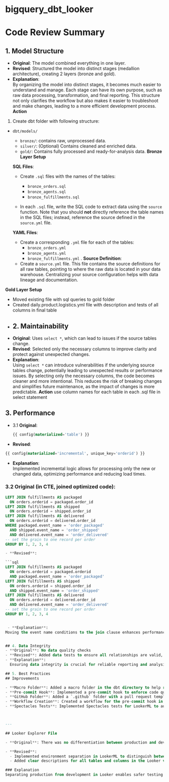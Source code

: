 # bigquery_dbt_looker

# Code Review Summary

## 1. Model Structure
- **Original**: The model combined everything in one layer.
- **Revised**: Structured the model into distinct stages (medallion architecture), creating 2 layers (bronze and gold).
- **Explanation**:  
  By organizing the model into distinct stages, it becomes much easier to understand and manage.
  Each stage can have its own purpose, such as raw data processing, transformation, and final reporting.
  This structure not only clarifies the workflow but also makes it easier to troubleshoot and make changes, leading to a more efficient development process.
  **Action**
1. Create dbt folder with following structure: 
- `dbt/models/`
  - `bronze/`: contains raw, unprocessed data.
  - `silver/`: (Optional) Contains cleaned and enriched data.
  - `gold/`: Contains fully processed and ready-for-analysis data.
**Bronze Layer Setup**

   **SQL Files**:
   - Create `.sql` files with the names of the tables:
     - `bronze_orders.sql`
     - `bronze_agents.sql`
     - `bronze_fulfillments.sql`

   - In each `.sql` file, write the SQL code to extract data using the `source` function. Note that you should **not** directly reference the table names in the SQL files; instead, reference the source defined in the `source.yml` file.

  **YAML Files**:
   - Create a corresponding `.yml` file for each of the tables:
     - `bronze_orders.yml`
     - `bronze_agents.yml`
     - `bronze_fulfillments.yml`
.
  **Source Definition**:
   - Create a `source.yml` file. This file contains the source definitions for all raw tables, pointing to where the raw data is located in your data warehouse. Centralizing your source configuration helps with data lineage and documentation.

**Gold Layer Setup**
- Moved existing file with sql queries to gold folder
- Created daily.product.logistics.yml file with description and tests of all columns in final table
- 
  ## 2. Maintainability
- **Original**: Uses `select *`, which can lead to issues if the source tables change.
- **Revised**: Selected only the necessary columns to improve clarity and protect against unexpected changes.
- **Explanation**:  
  Using `select *` can introduce vulnerabilities if the underlying source tables change, potentially leading to unexpected results or performance issues.
   By selecting only the necessary columns, the code becomes cleaner and more intentional. This reduces the risk of breaking changes and simplifies future maintenance, as the impact of changes is more predictable.
   **Action**
  use column names for each table in each .sql file in select statement

## 3. Performance
- 3.1 **Original**: 
  ```sql
  {{ config(materialized='table') }} 

  ```
  
- **Revised**:

```sql
{{ config(materialized='incremental', unique_key='orderid') }}

```

- **Explanation**:  
  Implemented incremental logic allows for processing only the new or changed data, optimizing performance and reducing load times.

### 3.2 Original (in CTE, joined optimized code):

```sql
LEFT JOIN fulfillments AS packaged
  ON orders.orderid = packaged.order_id
LEFT JOIN fulfillments AS shipped
  ON orders.orderid = shipped.order_id
LEFT JOIN fulfillments AS delivered
  ON orders.orderid = delivered.order_id
WHERE packaged.event_name = 'order_packaged'
  AND shipped.event_name = 'order_shipped'
  AND delivered.event_name = 'order_delivered'
-- set the grain to one record per order
GROUP BY 1, 2, 3, 4

- **Revised**:

```sql
LEFT JOIN fulfillments AS packaged
  ON orders.orderid = packaged.orderid
  AND packaged.event_name = 'order_packaged'
LEFT JOIN fulfillments AS shipped
  ON orders.orderid = shipped.order_id
  AND shipped.event_name = 'order_shipped'
LEFT JOIN fulfillments AS delivered
  ON orders.orderid = delivered.order_id
  AND delivered.event_name = 'order_delivered'
-- set the grain to one record per order
GROUP BY 1, 2, 3, 4


 - **Explanation**:  
Moving the event name conditions to the join clause enhances performance by filtering records during the join operation, resulting in fewer records processed later in the pipeline


## 4. Data Integrity
- **Original**: No data quality checks
- **Revised**: Added data tests to ensure all relationships are valid, helping maintain data integrity in yml.files. Also added `utils` and `expectation` packages.
- **Explanation**:  
  Ensuring data integrity is crucial for reliable reporting and analysis. By adding data quality checks, potential issues such as missing values or broken relationships can be caught early. The addition of `utils` and `expectation` packages enhances this process by providing standardized methods for testing and validation, maintaining trust in the data.

## 5. Best Practices
## Improvements

- **Macro Folder**: Added a macro folder in the dbt directory to help reuse code and simplify future changes. In the final table, added columns from macros to provide clarity.
- **Pre-commit Hook**: Implemented a pre-commit hook to enforce code quality, ensuring each model has a description and passes linting before merging. This ensures models are well-documented and consistent.
- **GitHub Folder**: Added a `.github` folder with a pull request template for standardization.
- **Workflow Creation**: Created a workflow for the pre-commit hook in GitHub to maintain consistency across team submissions.
- **Spectacles Tests**: Implemented Spectacles tests for LookerML to automate testing of Looker data models.



---

## Looker Explorer File

- **Original**: There was no differentiation between production and development environments in LookerML, and tables/columns lacked descriptions.

- **Revised**:
  - Implemented environment separation in LookerML to distinguish between production and development instances, ensuring safer data handling.
  - Added clear descriptions for all tables and columns in the Looker view and explore files.

### Explanation
Separating production from development in Looker enables safer testing and experimentation without affecting live data, making the process more controlled and secure. Adding descriptions to tables and columns improves documentation and usability, helping end-users understand the data structure and purpose of each field, leading to better data exploration and analysis.
